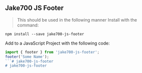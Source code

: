 ## Jake700 JS Footer

> This should be used in the following manner
Install with the command:

```
npm install --save jake700-js-footer
```

Add to a JavaScript Project with the following code:

```javascript
import { footer } from 'jake700-js-footer';
footer('Some Name');
```# jake700-js-footer
# jake700-js-footer
